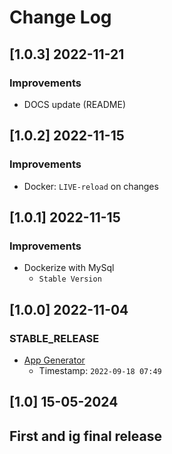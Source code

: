 # Change Log

## [1.0.3] 2022-11-21
### Improvements

- DOCS update (README)

## [1.0.2] 2022-11-15
### Improvements

- Docker: `LIVE-reload` on changes

## [1.0.1] 2022-11-15
### Improvements

- Dockerize with MySql
  - `Stable Version`

## [1.0.0] 2022-11-04
### STABLE_RELEASE

- [App Generator](https://appseed.us/generator/)
  - Timestamp: `2022-09-18 07:49`

## [1.0] 15-05-2024
## First and ig final release